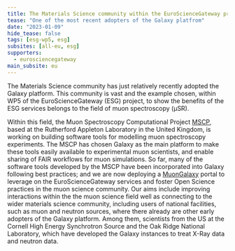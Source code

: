 ```yaml
---
title: The Materials Science community within the EuroScienceGateway project
tease: "One of the most recent adopters of the Galaxy platfrom"
date: "2023-01-09"
hide_tease: false
tags: [esg-wp5, esg]
subsites: [all-eu, esg]
supporters:
  - eurosciencegateway
main_subsite: eu
---
```


  		
The Materials Science community has just relatively recently adopted the Galaxy platform. 
This community is vast and the example chosen, within WP5 of the EuroScienceGateway (ESG)
project, to show the benefits of the ESG services belongs to the field of muon spectroscopy (μSR).
      
Within this field, the Muon Spectroscopy Computational Project [MSCP](https://muon-spectroscopy-computational-project.github.io/index.html),
based at the Rutherford Appleton Laboratory in the United Kingdom, is working on building
software tools for modelling muon spectroscopy experiments. The MSCP has chosen Galaxy
as the main platform to make these tools easily available to experimental muon scientists,
and enable sharing of FAIR workflows for muon simulations. So far, many of the software 
tools developed by the MSCP have been incorporated into Galaxy following best practices; and 
we are now deploying a [MuonGalaxy](https://muongalaxy.stfc.ac.uk/)
portal to leverage on the EuroScienceGateway services and foster
Open Science practices in the muon science community. Our aims include improving interactions 
within the the muon science field well as connecting to the wider materials science community, 
including users of national facilities, such as muon and neutron sources, where 
there already are other early adopters of the Galaxy platform.  Among them, scientists from 
the US at the Cornell High Energy Synchrotron Source and the Oak Ridge National Laboratory, which
have developed the Galaxy instances to treat X-Ray data and neutron data. 
      



